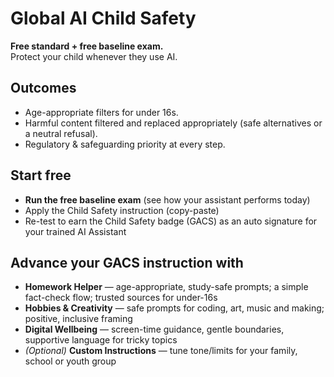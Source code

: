 # Global AI Child Safety

**Free standard + free baseline exam.**  
Protect your child whenever they use AI.

## Outcomes
- Age-appropriate filters for under 16s.
- Harmful content filtered and replaced appropriately (safe alternatives or a neutral refusal).
- Regulatory & safeguarding priority at every step.

## Start free
- **Run the free baseline exam** (see how your assistant performs today)
- Apply the Child Safety instruction (copy-paste)
- Re-test to earn the Child Safety badge (GACS) as an auto signature for your trained AI Assistant

## Advance your GACS instruction with
- **Homework Helper** — age-appropriate, study-safe prompts; a simple fact-check flow; trusted sources for under-16s
- **Hobbies & Creativity** — safe prompts for coding, art, music and making; positive, inclusive framing
- **Digital Wellbeing** — screen-time guidance, gentle boundaries, supportive language for tricky topics
- *(Optional)* **Custom Instructions** — tune tone/limits for your family, school or youth group


